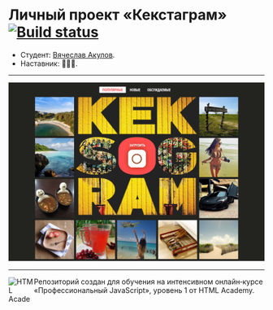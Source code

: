 # Личный проект «Кекстаграм» [![Build status][travis-image]][travis-url]

* Студент: [Вячеслав Акулов](https://up.htmlacademy.ru/javascript/17/user/909803).
* Наставник: 🤷🏻‍♂️.

---

<a href="https://kubik1986.github.io/909803-kekstagram-17/"><img src="kekstagram-preview.jpg" alt="Превью сайта «Кекстаграм»"></a>

---

<a href="https://htmlacademy.ru/intensive/javascript"><img align="left" width="50" height="50" alt="HTML Academy" src="https://up.htmlacademy.ru/static/img/intensive/javascript/logo-for-github-2.png"></a>

Репозиторий создан для обучения на интенсивном онлайн‑курсе «Профессиональный JavaScript», уровень 1 от HTML Academy.

[travis-image]: https://travis-ci.com/htmlacademy-javascript/909803-kekstagram-17.svg?branch=master
[travis-url]: https://travis-ci.com/htmlacademy-javascript/909803-kekstagram-17
